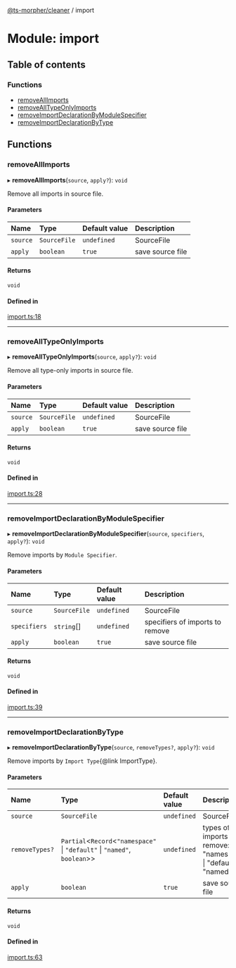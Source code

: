 [@ts-morpher/cleaner](../README.md) / import

# Module: import

## Table of contents

### Functions

- [removeAllImports](import.md#removeallimports)
- [removeAllTypeOnlyImports](import.md#removealltypeonlyimports)
- [removeImportDeclarationByModuleSpecifier](import.md#removeimportdeclarationbymodulespecifier)
- [removeImportDeclarationByType](import.md#removeimportdeclarationbytype)

## Functions

### removeAllImports

▸ **removeAllImports**(`source`, `apply?`): `void`

Remove all imports in source file.

#### Parameters

| Name | Type | Default value | Description |
| :------ | :------ | :------ | :------ |
| `source` | `SourceFile` | `undefined` | SourceFile |
| `apply` | `boolean` | `true` | save source file |

#### Returns

`void`

#### Defined in

[import.ts:18](https://github.com/linbudu599/morpher/blob/2a43a9a/packages/cleaner/src/import.ts#L18)

___

### removeAllTypeOnlyImports

▸ **removeAllTypeOnlyImports**(`source`, `apply?`): `void`

Remove all type-only imports in source file.

#### Parameters

| Name | Type | Default value | Description |
| :------ | :------ | :------ | :------ |
| `source` | `SourceFile` | `undefined` | SourceFile |
| `apply` | `boolean` | `true` | save source file |

#### Returns

`void`

#### Defined in

[import.ts:28](https://github.com/linbudu599/morpher/blob/2a43a9a/packages/cleaner/src/import.ts#L28)

___

### removeImportDeclarationByModuleSpecifier

▸ **removeImportDeclarationByModuleSpecifier**(`source`, `specifiers`, `apply?`): `void`

Remove imports by `Module Specifier`.

#### Parameters

| Name | Type | Default value | Description |
| :------ | :------ | :------ | :------ |
| `source` | `SourceFile` | `undefined` | SourceFile |
| `specifiers` | `string`[] | `undefined` | specifiers of imports to remove |
| `apply` | `boolean` | `true` | save source file |

#### Returns

`void`

#### Defined in

[import.ts:39](https://github.com/linbudu599/morpher/blob/2a43a9a/packages/cleaner/src/import.ts#L39)

___

### removeImportDeclarationByType

▸ **removeImportDeclarationByType**(`source`, `removeTypes?`, `apply?`): `void`

Remove imports by `Import Type`{@link ImportType}.

#### Parameters

| Name | Type | Default value | Description |
| :------ | :------ | :------ | :------ |
| `source` | `SourceFile` | `undefined` | SourceFile |
| `removeTypes?` | `Partial`<`Record`<``"namespace"`` \| ``"default"`` \| ``"named"``, `boolean`\>\> | `undefined` | types of imports to remove: "namespace" \| "default" \| "named" |
| `apply` | `boolean` | `true` | save source file |

#### Returns

`void`

#### Defined in

[import.ts:63](https://github.com/linbudu599/morpher/blob/2a43a9a/packages/cleaner/src/import.ts#L63)
